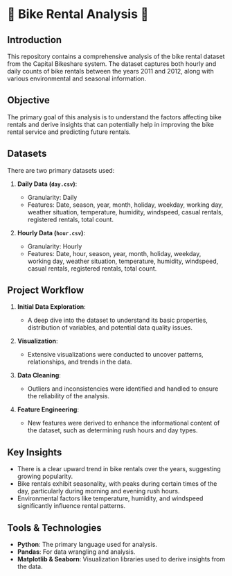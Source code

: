 # 🚴 Bike Rental Analysis 🚴

## Introduction

This repository contains a comprehensive analysis of the bike rental dataset from the Capital Bikeshare system. The dataset captures both hourly and daily counts of bike rentals between the years 2011 and 2012, along with various environmental and seasonal information.

## Objective

The primary goal of this analysis is to understand the factors affecting bike rentals and derive insights that can potentially help in improving the bike rental service and predicting future rentals.

## Datasets

There are two primary datasets used:

1. **Daily Data (`day.csv`)**:
   - Granularity: Daily
   - Features: Date, season, year, month, holiday, weekday, working day, weather situation, temperature, humidity, windspeed, casual rentals, registered rentals, total count.
   
2. **Hourly Data (`hour.csv`)**:
   - Granularity: Hourly
   - Features: Date, hour, season, year, month, holiday, weekday, working day, weather situation, temperature, humidity, windspeed, casual rentals, registered rentals, total count.

## Project Workflow

1. **Initial Data Exploration**: 
   - A deep dive into the dataset to understand its basic properties, distribution of variables, and potential data quality issues.
   
2. **Visualization**: 
   - Extensive visualizations were conducted to uncover patterns, relationships, and trends in the data.
   
3. **Data Cleaning**: 
   - Outliers and inconsistencies were identified and handled to ensure the reliability of the analysis.
   
4. **Feature Engineering**: 
   - New features were derived to enhance the informational content of the dataset, such as determining rush hours and day types.

## Key Insights

- There is a clear upward trend in bike rentals over the years, suggesting growing popularity.
- Bike rentals exhibit seasonality, with peaks during certain times of the day, particularly during morning and evening rush hours.
- Environmental factors like temperature, humidity, and windspeed significantly influence rental patterns.

## Tools & Technologies

- **Python**: The primary language used for analysis.
- **Pandas**: For data wrangling and analysis.
- **Matplotlib & Seaborn**: Visualization libraries used to derive insights from the data.

